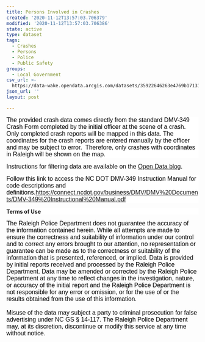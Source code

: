 ```yaml
---
title: Persons Involved in Crashes
created: '2020-11-12T13:57:03.706379'
modified: '2020-11-12T13:57:03.706386'
state: active
type: dataset
tags:
  - Crashes
  - Persons
  - Police
  - Public Safety
groups:
  - Local Government
csv_url: >-
  https://data-wake.opendata.arcgis.com/datasets/35922646263e4769b171317965815ec8_1.csv?outSR=%7B%22latestWkid%22%3A3857%2C%22wkid%22%3A102100%7D
json_url: ''
layout: post

---
```

<p style='background:white;'><span style='font-size:12.0pt; font-family:&quot;Arial&quot;,sans-serif; color:black;'>The provided crash data comes directly from the standard DMV-349
Crash Form completed by the initial officer at the scene of a crash.  Only
completed crash reports will be mapped in this data. The coordinates for the
crash reports are entered manually by the officer and may be subject to
error.  Therefore, only crashes with coordinates in Raleigh will be shown
on the map.  </span></p>
<p>
<span style='font-size:12.0pt; font-family:&quot;Arial&quot;,sans-serif; color:black;'>
Instructions for filtering data are available on the <a href='https://opendataraleigh.blogspot.com/2019/03/filtering-open-data-set-on-our-open.html' rel='nofollow ugc' target='_blank'>Open Data blog</a>.
</span>
</p>
<p style='background:white;'><span style='color:black; font-family:Arial, sans-serif; font-size:12pt;'>Follow this link to access the NC DOT DMV-349 Instruction Manual
for code descriptions and definitions.</span><a href='https://connect.ncdot.gov/business/DMV/DMV%20Documents/DMV-349%20Instructional%20Manual.pdf' rel='nofollow ugc' style='font-family:Arial, sans-serif; font-size:12pt;'>https://connect.ncdot.gov/business/DMV/DMV%20Documents/DMV-349%20Instructional%20Manual.pdf</a></p><p style='background:white;'><b>Terms of Use</b></p><p style='margin-top:0px; margin-bottom:0px; color:rgb(0, 0, 0); font-family:&quot;Segoe UI&quot;, &quot;Segoe UI Web (West European)&quot;, &quot;Segoe UI&quot;, -apple-system, BlinkMacSystemFont, Roboto, &quot;Helvetica Neue&quot;, sans-serif;'><span style='margin:0px; font-size:12pt; font-family:Arial, sans-serif;'>The Raleigh Police Department does not guarantee the accuracy of the information contained herein. While all attempts are made to ensure the correctness and suitability of information under our control and to correct any errors brought to our attention, no representation or guarantee can be made as to the correctness or suitability of the information that is presented, referenced, or implied. Data is provided by initial reports received and processed by the Raleigh Police Department. Data may be amended or corrected by the Raleigh Police Department at any time to reflect changes in the investigation, nature, or accuracy of the initial report and the Raleigh Police Department is not responsible for any error or omission, or for the use of or the results obtained from the use of this information.</span><span style='margin:0px; font-size:12pt; font-family:&quot;Times New Roman&quot;, serif;'></span></p><p style='margin-top:0px; margin-bottom:0px; color:rgb(0, 0, 0); font-family:&quot;Segoe UI&quot;, &quot;Segoe UI Web (West European)&quot;, &quot;Segoe UI&quot;, -apple-system, BlinkMacSystemFont, Roboto, &quot;Helvetica Neue&quot;, sans-serif;'><span style='margin:0px; font-size:12pt; font-family:&quot;Times New Roman&quot;, serif;'> </span></p><p style='margin-top:0px; margin-bottom:0px; color:rgb(0, 0, 0); font-family:&quot;Segoe UI&quot;, &quot;Segoe UI Web (West European)&quot;, &quot;Segoe UI&quot;, -apple-system, BlinkMacSystemFont, Roboto, &quot;Helvetica Neue&quot;, sans-serif;'><span style='margin:0px; font-size:12pt; font-family:Arial, sans-serif;'>Misuse of the data may subject a party to criminal prosecution for false advertising under NC GS § 14-117. The Raleigh Police Department may, at its discretion, discontinue or modify this service at any time without notice.</span></p>
